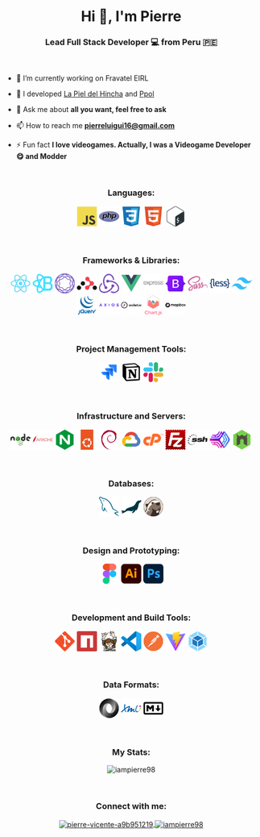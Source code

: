 <h1 align="center">Hi 👋, I'm Pierre</h1>
<h3 align="center">Lead Full Stack Developer 💻 from Peru 🇵🇪</h3>
<br/>

- 🔭 I’m currently working on Fravatel EIRL

- 🔭 I developed [La Piel del Hincha](https://www.lapieldelhincha.store) and [Ppol](https://www.ppol.io)
  
- 💬 Ask me about **all you want, feel free to ask**

- 📫 How to reach me **pierreluigui16@gmail.com**

- ⚡ Fun fact **I love videogames. Actually, I was a Videogame Developer 😋 and Modder**

<br/>

<h3 align="center">Languages:</h3>
<p align="center">
  <img src="https://github.com/devicons/devicon/blob/master/icons/javascript/javascript-original.svg" alt="JavaScript" width="40" height="40"/>
  <img src="https://github.com/devicons/devicon/blob/master/icons/php/php-original.svg" alt="PHP" width="40" height="40"/>
  <img src="https://github.com/devicons/devicon/blob/master/icons/css3/css3-original.svg" alt="CSS3" width="40" height="40"/>
  <img src="https://github.com/devicons/devicon/blob/master/icons/html5/html5-original.svg" alt="HTML5" width="40" height="40"/>
  <img src="https://github.com/devicons/devicon/blob/master/icons/bash/bash-original.svg" alt="Bash" width="40" height="40"/>
</p>

<br/>

<h3 align="center">Frameworks & Libraries:</h3>
<p align="center">
  <img src="https://github.com/devicons/devicon/blob/master/icons/react/react-original.svg" alt="React" width="40" height="40"/>
  <img src="https://github.com/devicons/devicon/blob/master/icons/reactbootstrap/reactbootstrap-original.svg" alt="React Bootstrap" width="40" height="40"/>
  <img src="https://github.com/devicons/devicon/blob/master/icons/reactnavigation/reactnavigation-original.svg" alt="React Navigation" width="40" height="40"/>
  <img src="https://github.com/devicons/devicon/blob/master/icons/reactrouter/reactrouter-original.svg" alt="React Router" width="40" height="40"/>
  <img src="https://github.com/devicons/devicon/blob/master/icons/redux/redux-original.svg" alt="Redux" width="40" height="40"/>
  <img src="https://github.com/devicons/devicon/blob/master/icons/vuejs/vuejs-original.svg" alt="VueJS" width="40" height="40"/>
  <img src="https://github.com/devicons/devicon/blob/master/icons/express/express-original-wordmark.svg" alt="Express" width="40" height="40"/>
  <img src="https://github.com/devicons/devicon/blob/master/icons/bootstrap/bootstrap-original.svg" alt="Bootstrap" width="40" height="40"/>
  <img src="https://github.com/devicons/devicon/blob/master/icons/sass/sass-original.svg" alt="SASS" width="40" height="40"/>
  <img src="https://github.com/devicons/devicon/blob/master/icons/less/less-plain-wordmark.svg" alt="LESS" width="40" height="40"/>
  <img src="https://github.com/devicons/devicon/blob/master/icons/tailwindcss/tailwindcss-original.svg" alt="TailwindCSS" width="40" height="40"/>
  <img src="https://github.com/devicons/devicon/blob/master/icons/jquery/jquery-plain-wordmark.svg" alt="jQuery" width="40" height="40"/>
  <img src="https://github.com/devicons/devicon/blob/master/icons/axios/axios-plain-wordmark.svg" alt="Axios" width="40" height="40"/>
  <img src="https://github.com/devicons/devicon/blob/master/icons/socketio/socketio-original-wordmark.svg" alt="SocketIO" width="40" height="40"/>
  <img src="https://github.com/devicons/devicon/blob/master/icons/chartjs/chartjs-original-wordmark.svg" alt="ChartJS" width="40" height="40"/>
  <img src="https://github.com/devicons/devicon/blob/master/icons/mapbox/mapbox-original.svg" alt="Mapbox" width="40" height="40"/>
</p>

<br/>

<h3 align="center">Project Management Tools:</h3>
<p align="center">
  <img src="https://github.com/devicons/devicon/blob/master/icons/jira/jira-original.svg" alt="Jira" width="40" height="40"/>
  <img src="https://github.com/devicons/devicon/blob/master/icons/notion/notion-original.svg" alt="Notion" width="40" height="40"/>
  <img src="https://github.com/devicons/devicon/blob/master/icons/slack/slack-original.svg" alt="Slack" width="40" height="40"/>
</p>

<br/>

<h3 align="center">Infrastructure and Servers:</h3>
<p align="center">
  <img src="https://github.com/devicons/devicon/blob/master/icons/nodejs/nodejs-original-wordmark.svg" alt="NodeJS" width="40" height="40"/>
  <img src="https://github.com/devicons/devicon/blob/master/icons/apache/apache-original-wordmark.svg" alt="Apache" width="40" height="40"/>
  <img src="https://github.com/devicons/devicon/blob/master/icons/nginx/nginx-original.svg" alt="Nginx" width="40" height="40"/>
  <img src="https://github.com/devicons/devicon/blob/master/icons/ubuntu/ubuntu-original.svg" alt="Ubuntu" width="40" height="40"/>
  <img src="https://github.com/devicons/devicon/blob/master/icons/debian/debian-original.svg" alt="Debian" width="40" height="40"/>
  <img src="https://github.com/devicons/devicon/blob/master/icons/googlecloud/googlecloud-original.svg" alt="Google Cloud" width="40" height="40"/>
  <img src="https://github.com/devicons/devicon/blob/master/icons/cpanel/cpanel-original.svg" alt="CPanel" width="40" height="40"/>
  <img src="https://github.com/devicons/devicon/blob/master/icons/filezilla/filezilla-original.svg" alt="Filezilla" width="40" height="40"/>
  <img src="https://github.com/devicons/devicon/blob/master/icons/ssh/ssh-original-wordmark.svg" alt="SSH" width="40" height="40"/>
  <img src="https://github.com/devicons/devicon/blob/master/icons/pm2/pm2-original.svg" alt="PM2" width="40" height="40"/>
  <img src="https://github.com/devicons/devicon/blob/master/icons/nodemon/nodemon-original.svg" alt="Nodemon" width="40" height="40"/>
</p>

<br/>

<h3 align="center">Databases:</h3>
<p align="center">
  <img src="https://github.com/devicons/devicon/blob/master/icons/mysql/mysql-original.svg" alt="MySQL" width="40" height="40"/>
  <img src="https://github.com/devicons/devicon/blob/master/icons/mariadb/mariadb-original.svg" alt="MariaDB" width="40" height="40"/>
  <img src="https://github.com/devicons/devicon/blob/master/icons/dbeaver/dbeaver-original.svg" alt="DBeaver" width="40" height="40"/>
</p>

<br/>

<h3 align="center">Design and Prototyping:</h3>
<p align="center">
  <img src="https://github.com/devicons/devicon/blob/master/icons/figma/figma-original.svg" alt="Figma" width="40" height="40"/>
  <img src="https://github.com/devicons/devicon/blob/master/icons/illustrator/illustrator-original.svg" alt="Adobe Illustrator" width="40" height="40"/>
  <img src="https://github.com/devicons/devicon/blob/master/icons/photoshop/photoshop-original.svg" alt="Adobe Photoshop" width="40" height="40"/>
</p>

<br/>

<h3 align="center">Development and Build Tools:</h3>
<p align="center">
  <img src="https://github.com/devicons/devicon/blob/master/icons/git/git-original.svg" alt="Git" width="40" height="40"/>
  <img src="https://github.com/devicons/devicon/blob/master/icons/npm/npm-original.svg" alt="NPM" width="40" height="40"/>
  <img src="https://github.com/devicons/devicon/blob/master/icons/composer/composer-original.svg" alt="Composer" width="40" height="40"/>
  <img src="https://github.com/devicons/devicon/blob/master/icons/vscode/vscode-original.svg" alt="VSCode" width="40" height="40"/>
  <img src="https://github.com/devicons/devicon/blob/master/icons/postman/postman-original.svg" alt="Postman" width="40" height="40"/>
  <img src="https://github.com/devicons/devicon/blob/master/icons/vitejs/vitejs-original.svg" alt="ViteJS" width="40" height="40"/>
  <img src="https://github.com/devicons/devicon/blob/master/icons/webpack/webpack-original.svg" alt="Webpack" width="40" height="40"/>
</p>

<br/>

<h3 align="center">Data Formats:</h3>
<p align="center">
  <img src="https://github.com/devicons/devicon/blob/master/icons/json/json-original.svg" alt="JSON" width="40" height="40"/>
  <img src="https://github.com/devicons/devicon/blob/master/icons/xml/xml-original.svg" alt="XML" width="40" height="40"/>
  <img src="https://github.com/devicons/devicon/blob/master/icons/markdown/markdown-original.svg" alt="Markdown" width="40" height="40"/>
</p>

<br/>

<h3 align="center">My Stats:</h3>

<p align="center">
  <p align="center">
    <img src="https://komarev.com/ghpvc/?username=iampierre98&label=Profile%20views&color=0e75b6&style=flat" alt="iampierre98" />
  </p>
</p>

<br/>

<h3 align="center">Connect with me:</h3>
<p align="center">
  <a href="https://linkedin.com/in/pierre-vicente-a9b951219" target="blank">
    <img align="center" src="https://raw.githubusercontent.com/rahuldkjain/github-profile-readme-generator/master/src/images/icons/Social/linked-in-alt.svg" alt="pierre-vicente-a9b951219" height="30" width="40" />
  </a>
  <a href="https://instagram.com/iampierre98" target="blank">
    <img align="center" src="https://raw.githubusercontent.com/rahuldkjain/github-profile-readme-generator/master/src/images/icons/Social/instagram.svg" alt="iampierre98" height="30" width="40" />
  </a>
</p>
